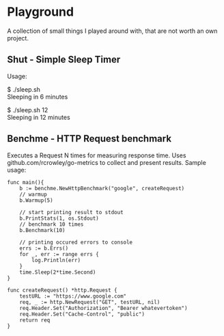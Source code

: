 # Playground

A collection of small things I played around with,
that are not worth an own project.


## Shut - Simple Sleep Timer
Usage:

$ ./sleep.sh   
Sleeping in 6 minutes

$ ./sleep.sh 12   
Sleeping in 12 minutes

## Benchme - HTTP Request benchmark
Executes a Request N times for measuring response time.
Uses github.com/rcrowley/go-metrics to collect and present results.
Sample usage:

```
func main(){
	b := benchme.NewHttpBenchmark("google", createRequest)
	// warmup
	b.Warmup(5)

	// start printing result to stdout
	b.PrintStats(1, os.Stdout)
	// benchmark 10 times
	b.Benchmark(10)

    // printing occured errors to console
	errs := b.Errs()
	for _, err := range errs {
		log.Println(err)
	}
	time.Sleep(2*time.Second)
}

func createRequest() *http.Request {
	testURL := "https://www.google.com"
	req, _ := http.NewRequest("GET", testURL, nil)
	req.Header.Set("Authorization", "Bearer whatevertoken")
	req.Header.Set("Cache-Control", "public")
	return req
}
```
